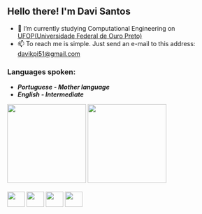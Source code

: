 ## Hello there! I'm Davi Santos 

- 📖 I’m currently studying Computational Engineering on [UFOP(Universidade Federal de Ouro Preto)](https://ufop.br/)
- 📫 To reach me is simple. Just send an e-mail to this address: davikpi51@gmail.com

### Languages spoken:
- ***Portuguese - Mother language***
- ***English - Intermediate***
<div>
  <img height="180cm" src="https://github-readme-stats.vercel.app/api?username=DaviOSDev&theme=dark&show_icons=true">
  <img height="180cm" src="https://github-readme-stats.vercel.app/api/top-langs/?username=DaviOSDev&theme=dark&langs_count=4&layout=compact">
</div>


<div style="display: inline_block"><br>
  <img height="35" align="center" width="40" src="https://cdn.jsdelivr.net/gh/devicons/devicon/icons/python/python-original.svg">
  <img height="35" align="center" width="40" src="https://cdn.jsdelivr.net/gh/devicons/devicon/icons/c/c-original.svg">
  <img height="35" align="center" width="40" src="https://cdn.jsdelivr.net/gh/devicons/devicon/icons/java/java-original.svg">
  <img height="35" align="center" width="40" src="https://cdn.jsdelivr.net/gh/devicons/devicon/icons/mysql/mysql-original.svg">
</div>
